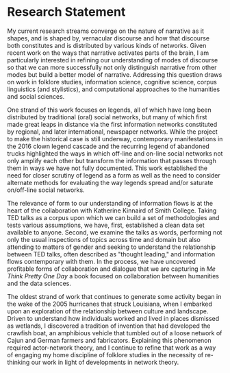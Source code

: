 # Research Statement

My current research streams converge on the nature of narrative as it shapes, and is shaped by, vernacular discourse and how that discourse both constitutes and is distributed by various kinds of networks. Given recent work on the ways that narrative activates parts of the brain, I am particularly interested in refining our understanding of modes of discourse so that we can more successfully not only distinguish narrative from other modes but build a better model of narrative. Addressing this question draws on work in folklore studies, information science, cognitive science, corpus linguistics (and stylistics), and computational approaches to the humanities and social sciences.

One strand of this work focuses on legends, all of which have long been distributed by traditional (oral) social networks, but many of which first made great leaps in distance via the first information networks constituted by regional, and later international, newspaper networks. While the project to make the historical case is still underway, contemporary manifestations in the 2016 clown legend cascade and the recurring legend of abandoned trucks highlighted the ways in which off-line and on-line social networks not only amplify each other but transform the information that passes through them in ways we have not fully documented. This work established the need for closer scrutiny of legend as a form as well as the need to consider alternate methods for evaluating the way legends spread and/or saturate on/off-line social networks.

The relevance of form to our understanding of information flows is at the heart of the collaboration with Katherine Kinnaird of Smith College. Taking TED talks as a corpus upon which we can build a set of methodologies and tests various assumptions, we have, first, established a clean data set available to anyone. Second, we examine the talks as words, performing not only the usual inspections of topics across time and domain but also attending to matters of gender and seeking to understand the relationship between TED talks, often described as "thought leading," and information flows contemporary with them. In the process, we have uncovered profitable forms of collaboration and dialogue that we are capturing in _Me Think Pretty One Day_ a book focused on collaboration between humanities and the data sciences.

The oldest strand of work that continues to generate some activity began in the wake of the 2005 hurricanes that struck Louisiana, when I embarked upon an exploration of the relationship between culture and landscape. Driven to understand how individuals worked and lived in places dismissed as wetlands, I discovered a tradition of invention that had developed the crawfish boat, an amphibious vehicle that tumbled out of a loose network of Cajun and German farmers and fabricators. Explaining this phenomenon required actor-network theory, and I continue to refine that work as a way of engaging my home discipline of folklore studies in the necessity of re-thinking our work in light of developments in network theory.
